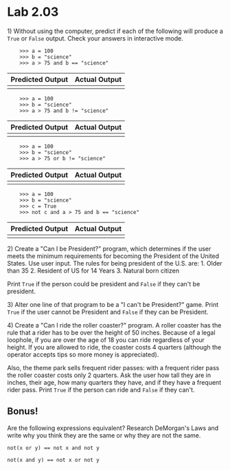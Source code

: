 # Lab 2.03

1\) Without using the computer, predict if each of the following will produce a `True` or `False` output. Check your answers in interactive mode.

```text
    >>> a = 100
    >>> b = "science"
    >>> a > 75 and b == "science"
```

| **Predicted Output** | **Actual Output** |
| :--- | :--- |
|   |   |

```text
    >>> a = 100
    >>> b = "science"
    >>> a > 75 and b != "science"
```

| **Predicted Output** | **Actual Output** |
| :--- | :--- |
|   |   |

```text
    >>> a = 100
    >>> b = "science"
    >>> a > 75 or b != "science"
```

| **Predicted Output** | **Actual Output** |
| :--- | :--- |
|   |   |

```text
    >>> a = 100
    >>> b = "science"
    >>> c = True
    >>> not c and a > 75 and b == "science"
```

| **Predicted Output** | **Actual Output** |
| :--- | :--- |
|   |   |

2\) Create a "Can I be President?" program, which determines if the user meets the minimum requirements for becoming the President of the United States. Use user input. The rules for being president of the U.S. are: 1. Older than 35 2. Resident of US for 14 Years 3. Natural born citizen

Print `True` if the person could be president and `False` if they can't be president.

3\) Alter one line of that program to be a "I can't be President?" game. Print `True` if the user cannot be President and `False` if they can be President.

4\) Create a "Can I ride the roller coaster?" program. A roller coaster has the rule that a rider has to be over the height of 50 inches. Because of a legal loophole, if you are over the age of 18 you can ride regardless of your height. If you are allowed to ride, the coaster costs 4 quarters \(although the operator accepts tips so more money is appreciated\).

Also, the theme park sells frequent rider passes: with a frequent rider pass the roller coaster costs only 2 quarters. Ask the user how tall they are in inches, their age, how many quarters they have, and if they have a frequent rider pass. Print `True` if the person can ride and `False` if they can't.

## Bonus!

Are the following expressions equivalent? Research DeMorgan's Laws and write why you think they are the same or why they are not the same.

`not(x or y) == not x and not y`

`not(x and y) == not x or not y`

